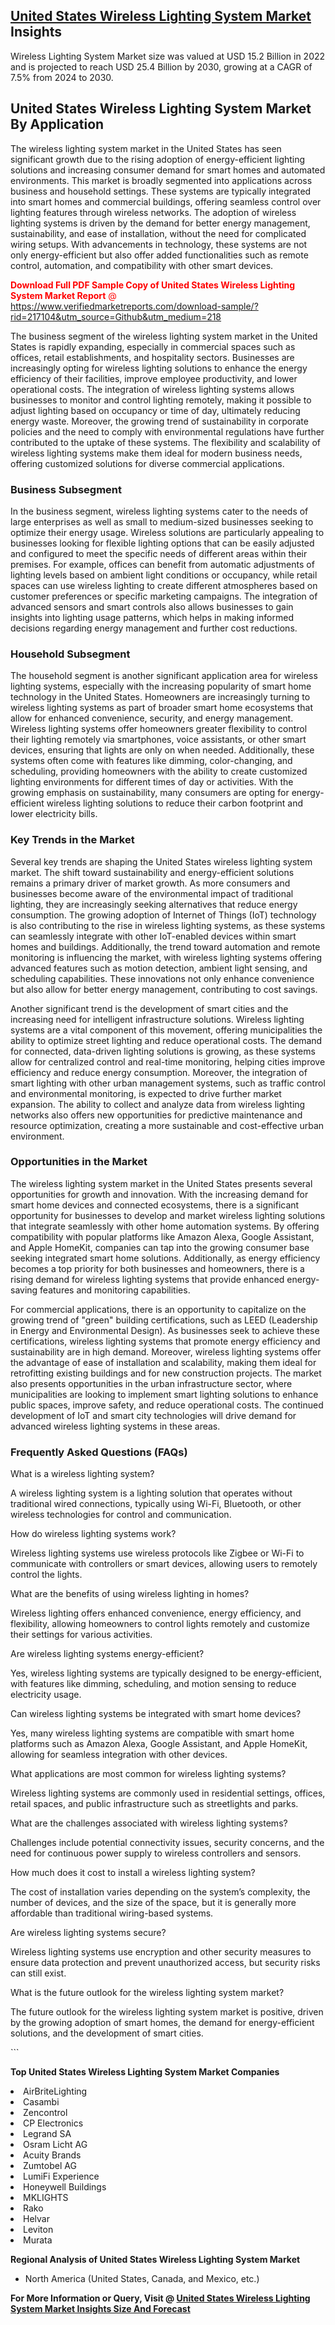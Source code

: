 <h2><a href="https://www.verifiedmarketreports.com/download-sample/?rid=217104&amp;utm_source=Github&amp;utm_medium=218" target="_blank">United States Wireless Lighting System Market</a> Insights</h2><p>Wireless Lighting System Market size was valued at USD 15.2 Billion in 2022 and is projected to reach USD 25.4 Billion by 2030, growing at a CAGR of 7.5% from 2024 to 2030.</p><p> <h2>United States Wireless Lighting System Market By Application</h2> <p>The wireless lighting system market in the United States has seen significant growth due to the rising adoption of energy-efficient lighting solutions and increasing consumer demand for smart homes and automated environments. This market is broadly segmented into applications across business and household settings. These systems are typically integrated into smart homes and commercial buildings, offering seamless control over lighting features through wireless networks. The adoption of wireless lighting systems is driven by the demand for better energy management, sustainability, and ease of installation, without the need for complicated wiring setups. With advancements in technology, these systems are not only energy-efficient but also offer added functionalities such as remote control, automation, and compatibility with other smart devices. <p><span class=""><span style="color: #ff0000;"><strong>Download Full PDF Sample Copy of United States Wireless Lighting System Market Report</strong> @ </span><a href="https://www.verifiedmarketreports.com/download-sample/?rid=217104&amp;utm_source=Github&amp;utm_medium=218" target="_blank">https://www.verifiedmarketreports.com/download-sample/?rid=217104&amp;utm_source=Github&amp;utm_medium=218</a></span></p> The business segment of the wireless lighting system market in the United States is rapidly expanding, especially in commercial spaces such as offices, retail establishments, and hospitality sectors. Businesses are increasingly opting for wireless lighting solutions to enhance the energy efficiency of their facilities, improve employee productivity, and lower operational costs. The integration of wireless lighting systems allows businesses to monitor and control lighting remotely, making it possible to adjust lighting based on occupancy or time of day, ultimately reducing energy waste. Moreover, the growing trend of sustainability in corporate policies and the need to comply with environmental regulations have further contributed to the uptake of these systems. The flexibility and scalability of wireless lighting systems make them ideal for modern business needs, offering customized solutions for diverse commercial applications. <h3>Business Subsegment</h3> <p>In the business segment, wireless lighting systems cater to the needs of large enterprises as well as small to medium-sized businesses seeking to optimize their energy usage. Wireless solutions are particularly appealing to businesses looking for flexible lighting options that can be easily adjusted and configured to meet the specific needs of different areas within their premises. For example, offices can benefit from automatic adjustments of lighting levels based on ambient light conditions or occupancy, while retail spaces can use wireless lighting to create different atmospheres based on customer preferences or specific marketing campaigns. The integration of advanced sensors and smart controls also allows businesses to gain insights into lighting usage patterns, which helps in making informed decisions regarding energy management and further cost reductions. <h3>Household Subsegment</h3> <p>The household segment is another significant application area for wireless lighting systems, especially with the increasing popularity of smart home technology in the United States. Homeowners are increasingly turning to wireless lighting systems as part of broader smart home ecosystems that allow for enhanced convenience, security, and energy management. Wireless lighting systems offer homeowners greater flexibility to control their lighting remotely via smartphones, voice assistants, or other smart devices, ensuring that lights are only on when needed. Additionally, these systems often come with features like dimming, color-changing, and scheduling, providing homeowners with the ability to create customized lighting environments for different times of day or activities. With the growing emphasis on sustainability, many consumers are opting for energy-efficient wireless lighting solutions to reduce their carbon footprint and lower electricity bills. <h3>Key Trends in the Market</h3> <p>Several key trends are shaping the United States wireless lighting system market. The shift toward sustainability and energy-efficient solutions remains a primary driver of market growth. As more consumers and businesses become aware of the environmental impact of traditional lighting, they are increasingly seeking alternatives that reduce energy consumption. The growing adoption of Internet of Things (IoT) technology is also contributing to the rise in wireless lighting systems, as these systems can seamlessly integrate with other IoT-enabled devices within smart homes and buildings. Additionally, the trend toward automation and remote monitoring is influencing the market, with wireless lighting systems offering advanced features such as motion detection, ambient light sensing, and scheduling capabilities. These innovations not only enhance convenience but also allow for better energy management, contributing to cost savings. <p>Another significant trend is the development of smart cities and the increasing need for intelligent infrastructure solutions. Wireless lighting systems are a vital component of this movement, offering municipalities the ability to optimize street lighting and reduce operational costs. The demand for connected, data-driven lighting solutions is growing, as these systems allow for centralized control and real-time monitoring, helping cities improve efficiency and reduce energy consumption. Moreover, the integration of smart lighting with other urban management systems, such as traffic control and environmental monitoring, is expected to drive further market expansion. The ability to collect and analyze data from wireless lighting networks also offers new opportunities for predictive maintenance and resource optimization, creating a more sustainable and cost-effective urban environment. <h3>Opportunities in the Market</h3> <p>The wireless lighting system market in the United States presents several opportunities for growth and innovation. With the increasing demand for smart home devices and connected ecosystems, there is a significant opportunity for businesses to develop and market wireless lighting solutions that integrate seamlessly with other home automation systems. By offering compatibility with popular platforms like Amazon Alexa, Google Assistant, and Apple HomeKit, companies can tap into the growing consumer base seeking integrated smart home solutions. Additionally, as energy efficiency becomes a top priority for both businesses and homeowners, there is a rising demand for wireless lighting systems that provide enhanced energy-saving features and monitoring capabilities. <p>For commercial applications, there is an opportunity to capitalize on the growing trend of "green" building certifications, such as LEED (Leadership in Energy and Environmental Design). As businesses seek to achieve these certifications, wireless lighting systems that promote energy efficiency and sustainability are in high demand. Moreover, wireless lighting systems offer the advantage of ease of installation and scalability, making them ideal for retrofitting existing buildings and for new construction projects. The market also presents opportunities in the urban infrastructure sector, where municipalities are looking to implement smart lighting solutions to enhance public spaces, improve safety, and reduce operational costs. The continued development of IoT and smart city technologies will drive demand for advanced wireless lighting systems in these areas. <h3>Frequently Asked Questions (FAQs)</h3> <p>What is a wireless lighting system?</p> <p>A wireless lighting system is a lighting solution that operates without traditional wired connections, typically using Wi-Fi, Bluetooth, or other wireless technologies for control and communication.</p> <p>How do wireless lighting systems work?</p> <p>Wireless lighting systems use wireless protocols like Zigbee or Wi-Fi to communicate with controllers or smart devices, allowing users to remotely control the lights.</p> <p>What are the benefits of using wireless lighting in homes?</p> <p>Wireless lighting offers enhanced convenience, energy efficiency, and flexibility, allowing homeowners to control lights remotely and customize their settings for various activities.</p> <p>Are wireless lighting systems energy-efficient?</p> <p>Yes, wireless lighting systems are typically designed to be energy-efficient, with features like dimming, scheduling, and motion sensing to reduce electricity usage.</p> <p>Can wireless lighting systems be integrated with smart home devices?</p> <p>Yes, many wireless lighting systems are compatible with smart home platforms such as Amazon Alexa, Google Assistant, and Apple HomeKit, allowing for seamless integration with other devices.</p> <p>What applications are most common for wireless lighting systems?</p> <p>Wireless lighting systems are commonly used in residential settings, offices, retail spaces, and public infrastructure such as streetlights and parks.</p> <p>What are the challenges associated with wireless lighting systems?</p> <p>Challenges include potential connectivity issues, security concerns, and the need for continuous power supply to wireless controllers and sensors.</p> <p>How much does it cost to install a wireless lighting system?</p> <p>The cost of installation varies depending on the system’s complexity, the number of devices, and the size of the space, but it is generally more affordable than traditional wiring-based systems.</p> <p>Are wireless lighting systems secure?</p> <p>Wireless lighting systems use encryption and other security measures to ensure data protection and prevent unauthorized access, but security risks can still exist.</p> <p>What is the future outlook for the wireless lighting system market?</p> <p>The future outlook for the wireless lighting system market is positive, driven by the growing adoption of smart homes, the demand for energy-efficient solutions, and the development of smart cities.</p> ```</p><p><strong>Top United States Wireless Lighting System Market Companies</strong></p><div data-test-id=""><p><li>AirBriteLighting</li><li> Casambi</li><li> Zencontrol</li><li> CP Electronics</li><li> Legrand SA</li><li> Osram Licht AG</li><li> Acuity Brands</li><li> Zumtobel AG</li><li> LumiFi Experience</li><li> Honeywell Buildings</li><li> MKLIGHTS</li><li> Rako</li><li> Helvar</li><li> Leviton</li><li> Murata</li></p><div><strong>Regional Analysis of&nbsp;United States Wireless Lighting System Market</strong></div><ul><li dir="ltr"><p dir="ltr">North America&nbsp;(United States, Canada, and Mexico, etc.)</p></li></ul><p><strong>For More Information or Query, Visit @&nbsp;</strong><strong><a href="https://www.verifiedmarketreports.com/product/wireless-lighting-system-market/?utm_source=Github&amp;utm_medium=218" target="_blank">United States Wireless Lighting System Market Insights Size And Forecast</a></strong></p></div>

